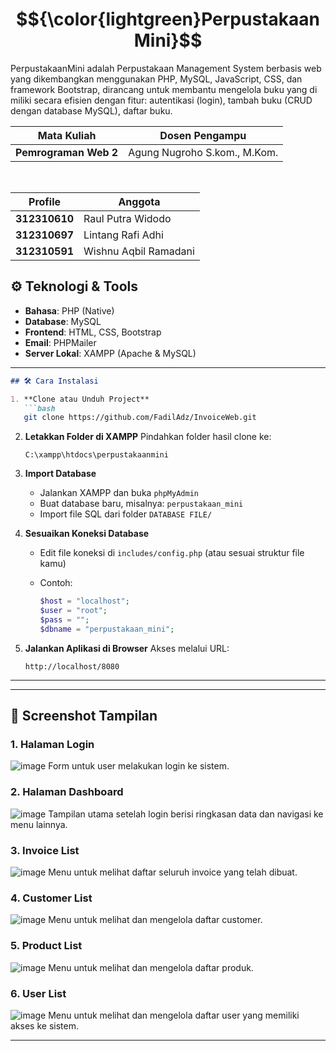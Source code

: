 # $${\color{lightgreen}PerpustakaanMini}$$

PerpustakaanMini adalah Perpustakaan Management System berbasis web yang dikembangkan menggunakan PHP, MySQL, JavaScript, CSS, dan framework Bootstrap, dirancang untuk membantu mengelola buku yang di miliki secara efisien dengan fitur: autentikasi (login), tambah buku (CRUD dengan database MySQL), daftar buku.

| Mata Kuliah     | Dosen Pengampu                     |
| --------- | ----------------------------- |
| **Pemrograman Web 2** | Agung Nugroho S.kom., M.Kom.      |

<br>

| Profile     | Anggota                     |
| --------- | ----------------------------- |
| **312310610** | Raul Putra Widodo         |
| **312310697** | Lintang Rafi Adhi         |
| **312310591** | Wishnu Aqbil Ramadani     |

## ⚙️ Teknologi & Tools

- **Bahasa**: PHP (Native)
- **Database**: MySQL
- **Frontend**: HTML, CSS, Bootstrap
- **Email**: PHPMailer
- **Server Lokal**: XAMPP (Apache & MySQL)

---

````markdown
## 🛠️ Cara Instalasi

1. **Clone atau Unduh Project**
   ```bash
   git clone https://github.com/FadilAdz/InvoiceWeb.git
````

2. **Letakkan Folder di XAMPP**
   Pindahkan folder hasil clone ke:

   ```
   C:\xampp\htdocs\perpustakaanmini
   ```

3. **Import Database**

   * Jalankan XAMPP dan buka `phpMyAdmin`
   * Buat database baru, misalnya: `perpustakaan_mini`
   * Import file SQL dari folder `DATABASE FILE/`

4. **Sesuaikan Koneksi Database**

   * Edit file koneksi di `includes/config.php` (atau sesuai struktur file kamu)
   * Contoh:

     ```php
     $host = "localhost";
     $user = "root";
     $pass = "";
     $dbname = "perpustakaan_mini";
     ```

5. **Jalankan Aplikasi di Browser**
   Akses melalui URL:

   ```
   http://localhost/8080
   ```

---

---

## 📸 Screenshot Tampilan

### 1. Halaman Login
![image](invoice/login.png)
Form untuk user melakukan login ke sistem.

### 2. Halaman Dashboard
![image](invoice/dashbord.png)
Tampilan utama setelah login berisi ringkasan data dan navigasi ke menu lainnya.

### 3. Invoice List
![image](invoice/invoice.png)
Menu untuk melihat daftar seluruh invoice yang telah dibuat.

### 4. Customer List
![image](invoice/customer.png)
Menu untuk melihat dan mengelola daftar customer.

### 5. Product List
![image](invoice/produk.png)
Menu untuk melihat dan mengelola daftar produk.

### 6. User List
![image](invoice/user.png)
Menu untuk melihat dan mengelola daftar user yang memiliki akses ke sistem.

---
